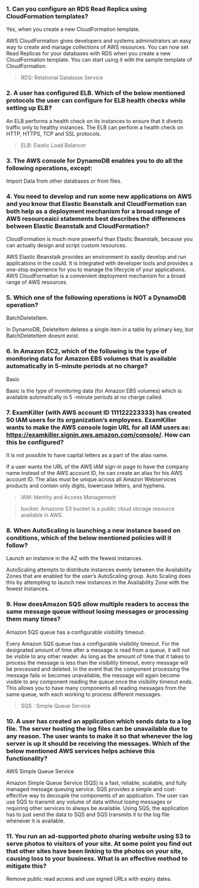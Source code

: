 ### 1. Can you configure an RDS Read Replica using CloudFormation templates?
Yes, when you create a new CloudFormation template.

AWS CloudFormation gives developers and systems administrators an easy way to create and manage collections of AWS resources.
You can now set Read Replicas for your databases with RDS when you create a new CloudFormation template. You can start using it with the sample template of CloudFormation.

> RDS: Relational Database Service

### 2. A user has configured ELB. Which of the below mentioned protocols the user can configure for ELB health checks while setting up ELB?
An ELB performs a health check on its instances to ensure that it diverts traffic only to healthy instances.
The ELB can perform a health check on HTTP, HTTPS, TCP and SSL protocols.

> ELB: Elastic Load Balancer

### 3. The AWS console for DynamoDB enables you to do all the following operations, except:
Import Data from other databases or from files.

### 4. You need to develop and run some new applications on AWS and you know that Elastic Beanstalk and CloudFormation can both help as a deployment mechanism for a broad range of AWS resourceaici statements best describes the differences between Elastic Beanstalk and CloudFormation?
CloudFormation is much more powerful than Elastic Beanstalk, because you can actually design and script custom resources.

AWS Elastic Beanstalk provides an environment to easily develop and run applications in the could. It is integrated with developer tools and provides a one-stop experience for you to manage the lifecycle of your applications. AWS CloudFormation is a convenient deployment mechanism for a broad range of AWS resources.

### 5. Which one of the following operations is NOT a DynamoDB operation?
BatchDeleteItem.

In DynamoDB, DeleteItem deletes a single item in a table by primary key, but BatchDeleteItem doesnt exist.

### 6. In Amazon EC2, which of the following is the type of monitoring data for Amazon EBS volumes that is available automatically in 5-minute periods at no charge?
Basic

Basic is the type of monitoring data (for Amazon EBS volumes) which is available automatically in 5 -minute periods at no charge called. 

### 7. ExamKiller (with AWS account ID 111122223333) has created 50 IAM users for its organization’s employees. ExamKiller wants to make the AWS console login URL for all IAM users as: https://examkiller.signin.aws.amazon.com/console/. How can this be configured?
It is not possible to have capital letters as a part of the alias name.

If a user wants the URL of the AWS IAM sign-in page to have the company name instead of the AWS account ID, he can create an alias for his AWS account ID. The alias must be unique across all Amazon Webservices products and contain only digits, lowercase letters, and hyphens.

> IAM: Identity and Access Management

> bucket: Amazone S3 bucket is a public cloud storage resource available in AWS.

### 8. When AutoScaling is launching a new instance based on conditions, which of the below mentioned policies will it follow?
Launch an instance in the AZ with the fewest instances.

AutoScaling attempts to distribute instances evenly between the Availability Zones that are enabled for the user’s AutoScaling group. Auto Scaling does this by attempting to launch new instances in the Availability Zone with the fewest instances.

### 9. How doesAmazon SQS allow multiple readers to access the same message queue without losing messages or processing them many times?
Amazon SQS queue has a configurable visibility timeout.

Every Amazon SQS queue has a configurable visibility timeout. For the designated amount of time after a message is read from a queue, it will not be visible to any other reader. As long as the amount of time that it takes to process the message is less than the visibility timeout, every message will be processed and deleted. In the event that the component processing the message fails or becomes unavailable, the message will again become visible to any component reading the queue once the visibility timeout ends. This allows you to have many components all reading messages from the same queue, with each working to process different messages.

> SQS : Simple Queue Service

### 10. A user has created an application which sends data to a log file. The server hosting the log files can be unavailable due to any reason. The user wants to make it so that whenever the log server is up it should be receiving the messages. Which of the below mentioned AWS services helps achieve this functionality?
AWS Simple Queue Service

Amazon Simple Queue Service (SQS) is a fast, reliable, scalable, and fully managed message queuing service. SQS provides a simple and cost-effective way to decouple the components of an application. The user can use SQS to transmit any volume of data without losing messages or requiring other services to always be available. Using SQS, the application has to just send the data to SQS and SQS transmits it to the log file whenever it is available.

### 11. You run an ad-supported photo sharing website using S3 to serve photos to visitors of your site. At some point you find out that other sites have been linking to the photos on your site, causing loss to your business. What is an effective method to mitigate this?
Remove public read access and use signed URLs with expiry dates.
